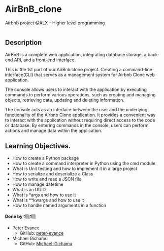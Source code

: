 # AirBnB_clone
Airbnb  project @ALX - Higher level programming

<img src="https://s3.amazonaws.com/alx-intranet.hbtn.io/uploads/medias/2018/6/65f4a1dd9c51265f49d0.png?X-Amz-Algorithm=AWS4-HMAC-SHA256&amp;X-Amz-Credential=AKIARDDGGGOUSBVO6H7D%2F20230511%2Fus-east-1%2Fs3%2Faws4_request&amp;X-Amz-Date=20230511T123948Z&amp;X-Amz-Expires=86400&amp;X-Amz-SignedHeaders=host&amp;X-Amz-Signature=fa82d0cee8226578932bfa828c589772b22cad4ea64e2db61aefd0ce1f5dd967" alt="" loading="lazy" style="">

## Description

AirBnB is a complete web application, integrating database storage, a back-end API, and a front-end interface.

This is the 1st part of our AirBnb clone project. Creating a command-line interface(CLI) that serves as a management system for Airbnb Clone web application.

The console allows users to interact with the application by executing commands to perform various operations, such as creating and managing objects, retrieving data, updating and deleting information.

The console acts as an interface between the user and the underlying functionality of the Airbnb Clone application. It provides a convenient way to interact with the application without requiring direct access to the code or database. By entering commands in the console, users can perform actions and manage data within the application.

## Learning Objectives.

* How to create a Python package
* How to create a command interpreter in Python using the cmd module
* What is Unit testing and how to implement it in a large project
* How to serialize and deserialize a Class
* How to write and read a JSON file
* How to manage datetime
* What is an UUID
* What is \*args and how to use it
* What is \*\*kwargs and how to use it
* How to handle named arguments in a function

#### Done by 👇🏼👇🏼
- Peter Evance
  - GitHub: [peter-evance](https://github.com/peter-evance)
- Michael Gichamu
  - GitHub: [Michael-Gichamu](https://github.com/Michael-Gichamu)
